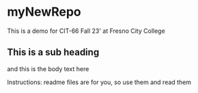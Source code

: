 # myNewRepo
This is a demo for CIT-66 Fall 23' at Fresno City College 
## This is a sub heading

and this is the body text here

Instructions: readme files are for you, so use them and read them
